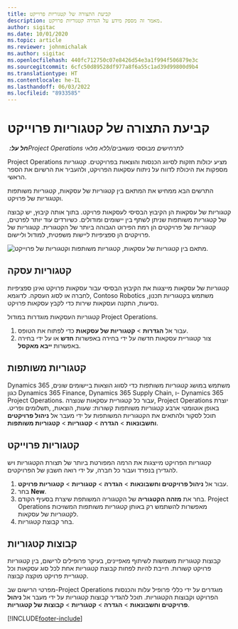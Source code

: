 ```yaml
---
title: קביעת התצורה של קטגוריות פרוייקט
description: מאמר זה מספק מידע על הגדרה קטגוריות פרויקט.
author: sigitac
ms.date: 10/01/2020
ms.topic: article
ms.reviewer: johnmichalak
ms.author: sigitac
ms.openlocfilehash: 440fc712750c07e8426d54e3a1f994f506879e3c
ms.sourcegitcommit: 6cfc50d89528df977a8f6a55c1ad39d99800d9b4
ms.translationtype: HT
ms.contentlocale: he-IL
ms.lasthandoff: 06/03/2022
ms.locfileid: "8933585"
---
```

# <a name="configure-project-categories"></a>קביעת התצורה של קטגוריות פרוייקט

_**חל על:** ‏Project Operations לתרחישים מבוססי משאבים/ללא מלאי_

Project Operations מציע יכולות חזקות לסיווג הכנסות והוצאות בפרויקטים. קטגוריות מספקות את היכולת לדווח על ניתוח עסקאות הפרויקט, ולהעביר את הרשיום את הספר הראשי.

התרשים הבא ממחיש את המתאם בין קטגוריות של עסקאות, קטגוריות משותפות וקטגוריות של פרויקט. 

קטגוריות של עסקאות הן הקיבוץ הבסיסי לעסקאות פרויקט. בתוך אותה קיבוץ, יש קבוצה של קטגוריות משותפות שניתן לשתף בין יישומים ומודולים. כשיורדים עוד יותר לפרטים, קטגוריות של פרויקטים הן רמת הפירוט הגבוהה ביותר של הקטגורית. קטגוריות של פרויקטים הן ספציפיות ליישות משפטית, למודול וליישום.

![מתאם בין קטגוריות של עסקאות, קטגוריות משותפות וקטגוריות של פרוייקט.](media/project-categories.png)

## <a name="transaction-categories"></a>קטגוריות עסקה

קטגוריות של עסקאות מייצגות את הקיבוץ הבסיסי עבור עסקאות פרויקט ואינן ספציפיות לחברה או לסוג העסקה. לדוגמא, Contoso Robotics משתמש בקטגוריות תכנון, נסיעות, התקנה ועסקאות שירות כדי לקבץ עסקאות פרויקט.

קטגוריות העסקאות מוגדרות במודול Project Operations. 
1. עבור אל **הגדרות** \> **קטגוריות של עסקאות** כדי לפתוח את הטופס. 
2. צור קטגוריית עסקאות חדשה על ידי בחירה באפשרות **חדש** או על ידי בחירה באפשרות **ייבא מאקסל**.

## <a name="shared-categories"></a>קטגוריות משותפות

Dynamics 365 משתמש במושג קטגוריות משותפות כדי לסווג הוצאות ביישומים שונים, כגון Dynamics 365 Finance‏, Dynamics 365 Supply Chain, ו-  Dynamics 365 Project Operations. עבור כל קטגוריית עסקאות שנוצרה, Project Operations יוצרת באופן אוטומטי ארבע קטגוריות משותפות קשורות: שעות, הוצאות, ,תשלומים ופריט. תוכל לסקור ולהתאים את הקטגוריות המשותפות על ידי מעבר אל **ניהול פרויקטים וחשבונאות** \> **הגדרה** \> **קטגוריות** \> **קטגוריות משותפות**.

## <a name="project-categories"></a>קטגוריות פרוייקט

קטגוריות הפרויקט מייצגות את הרמה המפורטת ביותר של תצורת הקטגוריות ויש להגדירן בנפרד ועבור כל חברה, על ידי רואה חשבון של הפרויקטים.

1. עבור אל **ניהול פרויקטים וחשבונאות** \> **הגדרה** \> **קטגוריות** \> **קטגוריות פרויקט**.
2. בחר **New**.
3. בחר את **מזהה הקטגוריה** של הקטגוריה המשותפת שיצרת בסעיף הקודם. Project Operations מאפשרות להשתמש רק באותן קטגוריות משותפות המשויכות לקטגוריות של עסקאות.
4. בחר קבוצת קטגוריות.

## <a name="category-groups"></a>קבוצות קטגוריות

קבוצות קטגוריות משמשות לשיתוף מאפיינים, בעיקר פרופילים לרישום, בין קטגוריות פרויקט קשורות. חייבת להיות לפחות קבוצת קטגוריות אחת לכל סוג עסקאות וכל קטגוריית פרויקט מוקצה קבוצה.

מפרטי הרישום שב-Project Operations מוגדרים על ידי כללי פרופיל עלות והכנסות הפרויקט וקבוצות הקטגוריות. תוכל להגדיר קבוצות קטגוריות על ידי מעבר אל **ניהול פרויקטים וחשבונאות** \> **הגדרה** \> **קטגוריות** \> **קבוצות של קטגוריות**.


[!INCLUDE[footer-include](../includes/footer-banner.md)]